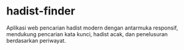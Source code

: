 # hadist-finder
Aplikasi web pencarian hadist modern dengan antarmuka responsif, mendukung pencarian kata kunci, hadist acak, dan penelusuran berdasarkan periwayat.
